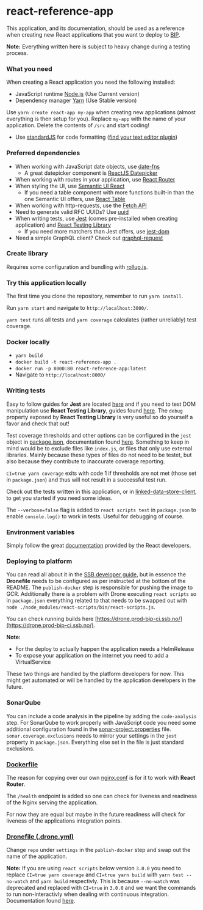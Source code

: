 # react-reference-app
This application, and its documentation, should be used as a reference when creating new React applications that you want to 
deploy to [BIP](https://github.com/statisticsnorway/platform).

**Note:** Everything written here is subject to heavy change during a testing process.

### What you need
When creating a React application you need the following installed: 
* JavaScript runtime [Node.js](https://nodejs.org/en/) (Use Current version)
* Dependency manager [Yarn](https://yarnpkg.com/en/) (Use Stable version)

Use `yarn create react-app my-app` when creating new applications (almost everything is then setup for you).
Replace `my-app` with the name of your application. Delete the contents of `/src` and start coding!

* Use [standardJS](https://standardjs.com/) for code formatting ([find your text editor plugin](https://standardjs.com/#are-there-text-editor-plugins))

### Preferred dependencies
* When working with JavaScript date objects, use [date-fns](https://date-fns.org/)
  * A great datepicker component is [ReactJS Datepicker](https://reactdatepicker.com/)
* When working with routes in your application, use [React Router](https://reacttraining.com/react-router/web/guides/quick-start)
* When styling the UI, use [Semantic UI React](https://react.semantic-ui.com/)
  * If you need a table component with more functions built-in than the one Semantic UI offers, use [React Table](https://github.com/tannerlinsley/react-table)
* When working with http-requests, use the [Fetch API](https://developer.mozilla.org/en-US/docs/Web/API/Fetch_API)
* Need to generate valid RFC UUIDs? Use [uuid](https://github.com/kelektiv/node-uuid)
* When writing tests, use [Jest](https://jestjs.io/en/) (comes pre-installed when creating application) and [React Testing Library](https://testing-library.com/react)
  * If you need more matchers than Jest offers, use [jest-dom](https://github.com/gnapse/jest-dom)
* Need a simple GraphQL client? Check out [graphql-request](https://github.com/prisma/graphql-request)

### Create library
Requires some configuration and bundling with [rollup.js](https://rollupjs.org/guide/en).

### Try this application locally
The first time you clone the repository, remember to run `yarn install`.

Run `yarn start` and navigate to `http://localhost:3000/`.

`yarn test` runs all tests and `yarn coverage` calculates (rather unreliably) test coverage.

### Docker locally
* `yarn build`
* `docker build -t react-reference-app .`
* `docker run -p 8000:80 react-reference-app:latest`
* Navigate to `http://localhost:8000/`

### Writing tests
Easy to follow guides for **Jest** are located [here](https://jestjs.io/docs/en/tutorial-react) and if you need to test
DOM manipulation use **React Testing Library**, guides found [here](https://testing-library.com/docs/react-testing-library/intro). 
The `debug` property exposed by **React Testing Library** is very useful so do yourself a favor and check that out!

Test coverage thresholds and other options can be configured in the `jest` object in [package.json](https://github.com/statisticsnorway/fe-react-reference-app/blob/master/package.json),
documentation found [here](https://jestjs.io/docs/en/configuration). Something to keep in mind would be to exclude files like 
`index.js`, or files that only use external libraries. Mainly because these types of files do not need to be testet, but also
because they contribute to inaccurate coverage reporting.

`CI=true yarn coverage` exits with code 1 if thresholds are not met (those set in `package.json`) and thus
will not result in a successful test run.

Check out the tests written in this application, or in [linked-data-store-client](https://github.com/statisticsnorway/linked-data-store-client/tree/develop/src/__tests__), 
to get you started if you need some ideas.

The `--verbose=false` flag is added to `react scripts test` in `package.json` to enable `console.log()` to work in tests.
Useful for debugging of course.

### Environment variables
Simply follow the great [documentation](https://facebook.github.io/create-react-app/docs/adding-custom-environment-variables#adding-development-environment-variables-in-env) provided by the React developers.

### Deploying to platform
You can read all about it in the [SSB developer guide](https://github.com/statisticsnorway/ssb-developer-guide/blob/master/docs/drone_doc.md),
but in essence the **Dronefile** needs to be configured as per instructed at the bottom of the README. The `publish-docker` step is responsible
for pushing the image to GCR. Additionally there is a problem with Drone executing `react scripts` so in `package.json` everything
related to that needs to be swapped out with `node ./node_modules/react-scripts/bin/react-scripts.js`.

You can check running builds here [https://drone.prod-bip-ci.ssb.no/](https://drone.prod-bip-ci.ssb.no/).

**Note:**
* For the deploy to actually happen the application needs a HelmRelease
* To expose your application on the internet you need to add a VirtualService

These two things are handled by the platform developers for now. This might get automated or will be handled by the application
developers in the future.

### SonarQube
You can include a code analysis in the pipeline by adding the `code-analysis` step. For SonarQube to work properly with JavaScript
code you need some additional configuration found in the [sonar-project.properties](https://github.com/statisticsnorway/fe-react-reference-app/blob/master/sonar-project.properties) 
file. `sonar.coverage.exclusions` needs to mirror your settings in the `jest` property in `package.json`. Everything else
set in the file is just standard exclusions.

### [Dockerfile](https://github.com/statisticsnorway/fe-react-reference-app/blob/master/Dockerfile)

The reason for copying over our own [nginx.conf](https://github.com/statisticsnorway/fe-react-reference-app/blob/master/nginx.conf) 
is for it to work with **React Router**.

The `/health` endpoint is added so one can check for liveness and readiness of the Nginx serving the application.

For now they are equal but maybe in the future readiness will check for liveness of the applications integration points.

### [Dronefile (.drone.yml)](https://github.com/statisticsnorway/fe-react-reference-app/blob/master/.drone.yml) 

Change `repo` under `settings` in the `publish-docker` step and swap out the name of the application.

**Note:**
If you are using `react scripts` below version `3.0.0` you need to replace `CI=true yarn coverage` and `CI=true yarn build` 
with `yarn test --no-watch` and `yarn build` respectivly. This is because `--no-watch` was deprecated and 
replaced with `CI=true` in `3.0.0` and we want the commands to run non-interactivly when dealing with continuous integration. 
Documentation found [here](https://facebook.github.io/create-react-app/docs/running-tests#continuous-integration).
